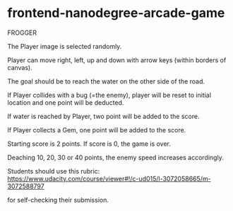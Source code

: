 frontend-nanodegree-arcade-game
===============================
FROGGER

The Player image is selected randomly.

Player can move right, left, up and down with arrow keys (within borders of canvas).

The goal should be to reach the water on the other side of the road.

If Player collides with a bug (=the enemy), player will be reset to initial location and one point will be deducted.

If water is reached by Player, two point will be added to the score.

If Player collects a Gem, one point will be added to the score.

Starting score is 2 points. If score is 0, the game is over.

Deaching 10, 20, 30 or 40 points, the enemy speed increases accordingly.


Students should use this rubric: https://www.udacity.com/course/viewer#!/c-ud015/l-3072058665/m-3072588797

for self-checking their submission.
